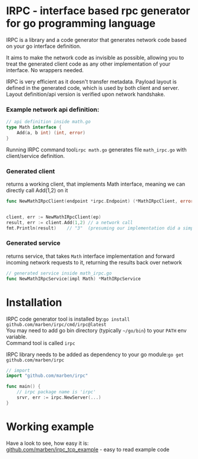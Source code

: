 # IRPC - interface based rpc generator for go programming language

IRPC is a library and a code generator that generates network code based on your go interface definition.

It aims to make the network code as invisible as possible, allowing you to treat the generated client code as any other implementation of your interface. No wrappers needed.

IRPC is very efficient as it doesn't transfer metadata. Payload layout is defined in the generated code, which is used by both client and server. Layout definition/api version is verified upon network handshake.

### Example network api definition:
```go
// api definition inside math.go
type Math interface {
    Add(a, b int) (int, error)
}
```

Running IRPC command tool`irpc math.go` generates file `math_irpc.go` with client/service definition.

### Generated client
returns a working client, that implements Math interface, meaning we can directly call Add(1,2) on it
```go
func NewMathIRpcClient(endpoint *irpc.Endpoint) (*MathIRpcClient, error) {...}


client, err := NewMathIRpcClient(ep)
result, err := client.Add(1,2) // a network call
fmt.Println(result)    // "3"  (presuming our implementation did a simple addition)
```

### Generated service
returns service, that takes `Math` interface implementation and forward incoming network requests to it, returning the results back over network
```go
// generated service inside math_irpc.go
func NewMathIRpcService(impl Math) *MathIRpcService
```


# Installation
IRPC code generator tool is installed by:`go install github.com/marben/irpc/cmd/irpc@latest`  
You may need to add go bin directory (typically `~/go/bin`) to your `PATH` env variable.  
Command tool is called `irpc`

IRPC library needs to be added as dependency to your go module:`go get github.com/marben/irpc`
```go
// import
import "github.com/marben/irpc"

func main() {
	// irpc package name is 'irpc'
	srvr, err := irpc.NewServer(...)
}
```

# Working example
Have a look to see, how easy it is:  
[github.com/marben/irpc_tcp_example](https://github.com/marben/irpc_tcp_example) - easy to read example code